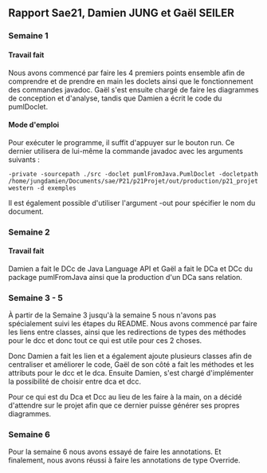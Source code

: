 ## Rapport Sae21, Damien JUNG et Gaël SEILER

### Semaine 1

#### Travail fait
Nous avons commencé par faire les 4 premiers points ensemble afin de comprendre et de prendre en main les doclets
ainsi que le fonctionnement des commandes javadoc.
Gaël s'est ensuite chargé de faire les diagrammes de conception et d'analyse, tandis que Damien a écrit le code du pumlDoclet.

#### Mode d'emploi
Pour exécuter le programme, il suffit d'appuyer sur le bouton run.
Ce dernier utilisera de lui-même la commande javadoc avec les arguments suivants :

```
-private -sourcepath ./src -doclet pumlFromJava.PumlDoclet -docletpath /home/jungdamien/Documents/sae/P21/p21Projet/out/production/p21_projet western -d exemples
```


Il est également possible d'utiliser l'argument -out pour spécifier le nom du document.

### Semaine 2

#### Travail fait
Damien a fait le DCc de Java Language API et Gaël a fait le DCa et DCc du package pumlFromJava ainsi que la production
d'un DCa sans relation.

### Semaine 3 - 5
À partir de la Semaine 3 jusqu'à la semaine 5 nous n'avons pas spécialement suivi les étapes du README.
Nous avons commencé par faire les liens entre classes, ainsi que les redirections de types des méthodes pour le dcc et donc tout ce qui est utile pour ces 2 choses.

Donc Damien a fait les lien et a également ajoute plusieurs classes afin de centraliser et améliorer le code, Gaël de son côté a fait
les méthodes et les attributs pour le dcc et le dca.
Ensuite Damien, s'est chargé d'implémenter la possibilité de choisir entre dca et dcc.

Pour ce qui est du Dca et Dcc au lieu de les faire à la main, on a décidé d'attendre sur le projet
afin que ce dernier puisse générer ses propres diagrammes.

### Semaine 6
Pour la semaine 6 nous avons essayé de faire les annotations. Et finalement, nous avons réussi à faire
les annotations de type Override.

